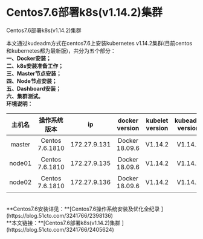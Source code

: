 # Centos7.6部署k8s(v1.14.2)集群
Centos7.6部署k8s(v1.14.2)集群

本文通过kudeadm方式在centos7.6上安装kubernetes v1.14.2集群(目前centos和kubernetes都为最新版)，共分为五个部分：
<br>
**一、Docker安装；
<br>
二、k8s安装准备工作；
<br>
三、Master节点安装；
<br>
四、Node节点安装；
<br>
五、Dashboard安装；
<br>
六、集群测试。**
<br>
**环境说明：**

| 主机名 | 操作系统版本 | ip | docker version | kubelet version | kubeadm version | kubectl version | flannel version | 备注 |
| :------: | :------:  | :------: | :------: | :------: | :------: | :------: | :------: | :------: |
| master | Centos 7.6.1810 | 172.27.9.131 |Docker 18.09.6 | V1.14.2 | V1.14.2 | V1.14.2 | V0.11.0 | master主机 |
| node01 | Centos 7.6.1810 | 172.27.9.135 |Docker 18.09.6 | V1.14.2 | V1.14.2 | V1.14.2 | V0.11.0 | node节点 |
| node02 | Centos 7.6.1810 | 172.27.9.136 |Docker 18.09.6 | V1.14.2 | V1.14.2 | V1.14.2 | V0.11.0 | node节点 |

<br> 
**Centos7.6安装详见：**[Centos7.6操作系统安装及优化全纪录 ](https://blog.51cto.com/3241766/2398136)
<br>
**本文链接：**[Centos7.6部署k8s(v1.14.2)集群 ](https://blog.51cto.com/3241766/2405624)
